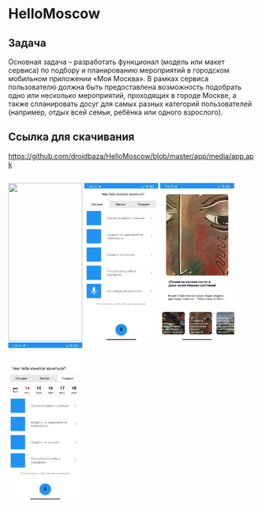 # HelloMoscow

## Задача 
Основная задача – разработать функционал (модель или макет сервиса) по подбору
и планированию мероприятий в городском мобильном приложении «Моя Москва».
В рамках сервиса пользователю должна быть предоставлена возможность
подобрать одно или несколько мероприятий, проходящих в городе Москве, а также
спланировать досуг для самых разных категорий пользователей (например, отдых
всей семьи, ребёнка или одного взрослого).
## Ссылка для скачивания
https://github.com/droidbaza/HelloMoscow/blob/master/app/media/app.apk
## 
 <img src="app/media/promo.gif" width="150" height="320"/> <img src="app/media/slide1.jpg" width="150" height="320"/> <img src="app/media/slide2.jpg" width="150" height="320"/> <img src="app/media/slide3.jpg" width="150" height="320"/>
